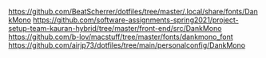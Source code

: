 https://github.com/BeatScherrer/dotfiles/tree/master/.local/share/fonts/DankMono
https://github.com/software-assignments-spring2021/project-setup-team-kauran-hybrid/tree/master/front-end/src/DankMono
https://github.com/b-lov/macstuff/tree/master/fonts/dankmono_font
https://github.com/airjp73/dotfiles/tree/main/personalconfig/DankMono